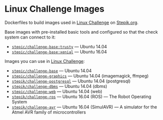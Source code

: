 # Linux Challenge Images
Dockerfiles to build images used in [Linux Challenge](https://stepik.org/lesson/Step-Linux-9180/) on [Stepik.org](https://stepik.org/). 

Base images with pre-installed basic tools and configured so that the check system can connect to it:
* [`stepic/challenge-base:trusty`](https://hub.docker.com/r/stepic/challenge-base/) — Ubuntu 14.04
* [`stepic/challenge-base:xenial`](https://hub.docker.com/r/stepic/challenge-base/) — Ubuntu 16.04

Images you can use in [Linux Challenge](https://stepik.org/lesson/Step-Linux-9180/):
* [`stepic/challenge-base`](https://hub.docker.com/r/stepic/challenge-base/) — Ubuntu 14.04
* [`stepic/challenge-graphics`](https://hub.docker.com/r/stepic/challenge-graphics/) — Ubuntu 14.04 (imagemagick, ffmpeg)
* [`stepik/challenge-postgresql`](https://hub.docker.com/r/stepik/challenge-postgresql/) — Ubuntu 14.04 (postgresql)
* [`stepik/challenge-dbms`](https://hub.docker.com/r/stepik/challenge-dbms/) — Ubuntu 14.04 (dbms)
* [`stepic/challenge-web`](https://hub.docker.com/r/stepic/challenge-web/) — Ubuntu 14.04 (web)
* [`stepik/challenge-ros`](https://hub.docker.com/r/stepik/challenge-ros/) — Ubuntu 16.04 (ROS) — The Robot Operating System
* [`stepik/challenge-avr`](https://hub.docker.com/r/stepik/challenge-avr/) — Ubuntu 16.04 (SimulAVR) — A simulator for the Atmel AVR family of microcontrollers
